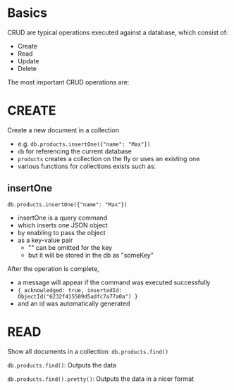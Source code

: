 # Basics

CRUD are typical operations executed against a database, which consist of:

- Create
- Read
- Update
- Delete

The most important CRUD operations are:

# CREATE

Create a new document in a collection

- e.g. `db.products.insertOne({"name": "Max"})`
- `db` for referencing the current database
- `products` creates a collection on the fly or uses an existing one
- various functions for collections exists such as:

## insertOne

`db.products.insertOne({"name": "Max"})`

- insertOne is a query command
- which inserts one JSON object
- by enabling to pass the object
- as a key-value pair
  - "" can be omitted for the key
  - but it will be stored in the db as "someKey"

After the operation is complete,

- a message will appear if the command was executed successfully
- `{ acknowledged: true, insertedId: ObjectId("6232f415509d5adfc7a77a0a") }`
- and an id was automatically generated

# READ

Show all documents in a collection: `db.products.find()`

`db.products.find()`: Outputs the data

`db.products.find().pretty()`: Outputs the data in a nicer format

